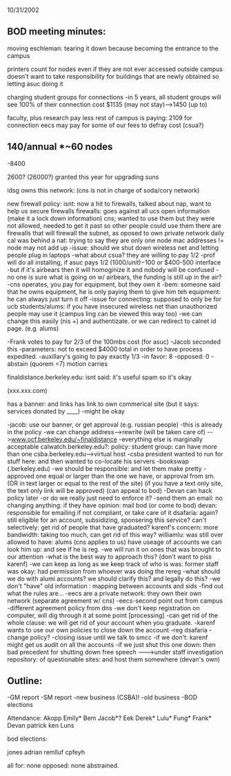 10/31/2002

BOD meeting minutes:
--------------------


moving eschleman: tearing it down because becoming the entrance to the campus

printers count for nodes even if they are not ever accessed outside
campus doesn't want to take responsibility for buildings that are newly obtained
so letting asuc doing it

charging student groups for connections
-in 5 years, all student groups will see 100% of their connection cost
$1135 (may not stay)-->1450 (up to)

faculty, plus research pay less
rest of campus is paying: 2109 for connection
eecs may pay for some of our fees to defray cost (csua?)


 140/annual
*~60 nodes
-----------
-8400

2600? (26000?) granted this year for upgrading suns

idsg owns this network: (cns is not in charge of soda/cory network)

new firewall policy: isnt: now a hit to firewalls,
talked about nap, want to help us secure firewalls
firewalls: goes against all ucs open information
(make it a lock down information)
cns; wanted to use them but they were not allowed, needed to get it past so other people could use them
there are firewalls that will firewall the subnet, as oposed to own private network
daily cal was behind a nat: trying to say they are only one node
mac addresses != node may not add up
-issue: should we shut down wireless net and letting people plug in laptops
-what about csua? they are  willing to pay 1/2
-prof will do all installing, if asuc pays 1/2 ($1000/unit)
-$100 or $400-500 interface 
-but if it's airbears then it will homoginize it and nobody will be confused
-no one is sure what is going on w/ airbears, the funding is still up in the air?
-cns operates, you pay for equipment, but they own it
-bem: someone said that he owns equipment, he is only paying them to give him teh equipment: he can always just turn it off
-issue for connecting: supposed to only be for ucb students/alums: if you have insecured wireless net than unauthorized people may use it
(campus ling can be viewed this way too)
-we can change this easily (nis +) and authentizate.  or we can redirect to calnet id page. (e.g. alums)

-Frank votes to pay for 2/3 of the 100mbs cost (for asuc)
-Jacob seconded this
-parameters: not to exceed $4000 total in order to have process expedited. 
-auxillary's going to pay exactly 1/3
-in favor: 8
-opposed: 0
-abstain
(quorem =7)
motion carries

finaldistance.berkeley.edu:
isnt said: it's useful spam so it's okay

(xxx.xxx.com)

has a banner: and links
has link to own commerical site (but it says: services donated by ____)
-might be okay

-jacob: use our banner, or get approval (e.g. russian people)
-this is already in the policy
-we can change address-->rewrite (will be taken care of)
-->www.ocf.berkeley.edu/~finaldistance
-everything else is marginally acceptable
calwatch.berkeley.edu?: policy: student group: can have more than one
csba.berkeley.edu-->virtual host
-csba president wanted to run for stuff here: and then wanted to co-locate his servers
-bookswap (.berkeley.edu)
-we should be responsible: and let them make pretty 
-approved one equal or larger than the one we have, or approval from sm.
(OR in text larger or equal to the rest of the site)
(if you have a text only site, the text only link will be approved)
(can appeal to bod)
-Devan can hack policy later
-or do we really just need to enforce it?
-send them an email: no changing anything: if they have opinion: mail bod
(or come to bod)
devan: responsible for emailing if not compliant, or take care of it
dsafaria: again? still eligible for an account, subsidizing, sponsering this service?
can't selectively: get rid of people that have graduated?
karenf's concern:
more bandwidth: taking too much, can get rid of this way?
williamlu: was still over
allowed to have: alums (cns applies to us) have useage of accounts
we can look him up: and see if he is reg.
-we will run it on ones that was brought to our attention
-what is the best way to approach this? (don't want to piss karenf)
-we can keep as long as we keep track of who is was: former staff was okay: had permission from whoever was doing the rereg
-what should we do with alumi accounts? we should clarify this? and legally do this?
-we don't "have" old information : mapping between accounts and sids
-find out what the rules are...
-eecs are a private network: they own their own network
(separate agreement w/ cns)
-eecs-second point out from campus
-different agreement policy from dns
-we don't keep registration on computer, will dig through it at some point [processing]
-can get rid of the whole clause: we will get rid of your account when you graduate.
-karenf wants to use our own policies to close down the account
-reg dsafaria
-change policy?
-closing issue until we talk to smcc
-if we don't: karenf might get us audit on all the accounts
-if we just shut this one down: then bad precedent for shutting down free speech
--->under staff investigation
repository: of questionable sites: and host them somewhere (devan's own)




Outline:
----------


-GM report
-SM report
-new business (CSBA)!
-old business
-BOD elections


Attendance:
Akopp
Emily*
Bem
Jacob*?
Eek
Derek*
Lulu*
Fung*
Frank*
Devan
patrick
ken
Luns

bod elections:

jones
adrian
remlluf
cpfeyh

all for: none opposed: none abstrained.



